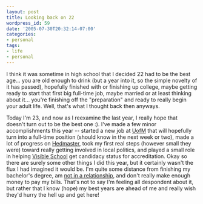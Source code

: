 ```yaml
---
layout: post
title: Looking back on 22
wordpress_id: 59
date: '2005-07-30T20:32:14-07:00'
categories:
- personal
tags:
- life
- personal
---
```

I think it was sometime in high school that I decided 22 had to be the best age... you are old enough to drink (but a year into it, so the simple novelty of it has passed), hopefully finished with or finishing up college, maybe getting ready to start that first big full-time job, maybe married or at least thinking about it... you're finishing off the "preparation" and ready to really begin your adult life.  Well, that's what I thought back then anyways.

Today I'm 23, and now as I reexamine the last year, I really hope that doesn't turn out to be the best one :).  I've made a few minor accomplishments this year -- started a new job at [UofM][] that will hopefully turn into a full-time position (should know in the next week or two), made a lot of progress on [Hedmaster][], took my first real steps (however small they were) toward really getting involved in local politics, and played a small role in helping [Visible School][] get candidacy status for accreditation.  Okay so there are surely some other things I did this year, but it certainly wasn't the flux I had imagined it would be.  I'm quite some distance from finishing my bachelor's degree, am [not in a relationship][], and don't really make enough money to pay my bills.  That's not to say I'm feeling all despondent about it, but rather that I know (hope) my best years are ahead of me and really wish they'd hurry the hell up and get here!

[UofM]: http://www.memphis.edu
[Hedmaster]: http://willnorris.com/projects/
[Visible School]: http://www.visibleschool.com
[not in a relationship]: http://quirkyalone.net/qa/about.php
